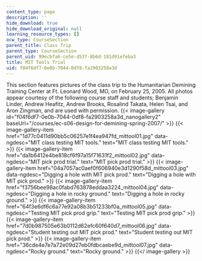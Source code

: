 ```yaml
---
content_type: page
description: ''
hide_download: true
hide_download_original: null
learning_resource_types: []
ocw_type: CourseSection
parent_title: Class Trip
parent_type: CourseSection
parent_uid: 99ecbfa6-ce5e-d537-8b6d-181d91efeba3
title: MIT Tools Trial
uid: f04f6df7-0e0b-7044-0df8-fa2903258a3d
---
```


This section features pictures of the class trip to the Humanitarian Demining Training Center at Ft. Leonard Wood, MO, on February 25, 2005. All photos appear courtesy of the following course staff and students; Benjamin Linder, Andrew Heafitz, Andrew Brooks, Rosalind Takata, Helen Tsai, and Aron Zingman, and are used with permission.
{{< image-gallery id="f04f6df7-0e0b-7044-0df8-fa2903258a3d_nanogallery2" baseUrl="/courses/ec-s06-design-for-demining-spring-2007/" >}}
{{< image-gallery-item href="1d77c0411d90bb5c06257e1f4ea947fd_mittool01.jpg" data-ngdesc="MIT class testing MIT tools." text="MIT class testing MIT tools." >}}
{{< image-gallery-item href="da1b6412e4be818cf6f97a15f71631f2_mittool02.jpg" data-ngdesc="MIT pick prod trial." text="MIT pick prod trial." >}}
{{< image-gallery-item href="04a7057ac0aef0f606940e3d1290f58d_mittool03.jpg" data-ngdesc="Digging a hole with MIT pick prod." text="Digging a hole with MIT pick prod." >}}
{{< image-gallery-item href="f3756bee98ac0fabd763878eddaa3224_mittool04.jpg" data-ngdesc="Digging a hole in rocky ground." text="Digging a hole in rocky ground." >}}
{{< image-gallery-item href="64f3e6df6c6a77e92a08b3b51233bf0a_mittool05.jpg" data-ngdesc="Testing MIT pick prod grip." text="Testing MIT pick prod grip." >}}
{{< image-gallery-item href="7d0b987505e63b0112d62efc60f640d7_mittool06.jpg" data-ngdesc="Student testing out MIT pick prod." text="Student testing out MIT pick prod." >}}
{{< image-gallery-item href="36cde4e7e7a72e09d27eb0fdbcaebe9d_mittool07.jpg" data-ngdesc="Rocky ground." text="Rocky ground." >}}
{{</ image-gallery >}}
